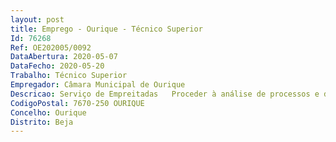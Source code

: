 ```yaml
--- 
layout: post
title: Emprego - Ourique - Técnico Superior
Id: 76268
Ref: OE202005/0092
DataAbertura: 2020-05-07
DataFecho: 2020-05-20
Trabalho: Técnico Superior
Empregador: Câmara Municipal de Ourique
Descricao: Serviço de Empreitadas   Proceder à análise de processos e documentos, emitindo e solicitando os pareceres necessários à tomada de decisão  Acompanhar e fiscalizar as obras municipais de acordo com a legislação em vigor  Elaborar autos de medição e analisar revisões de preços, bem como assegurar os procedimentos necessários nos processos de obras comparticipadas por fundos comunitários e outros  Solicitar esclarecimentos técnicos aos autores de projetos sempre que detetadas indefinições e ou contradições nos mesmos  Elaborar as especificações técnicas e os cadernos de encargo de concursos para empreitadas e fornecimentos e superintender à tramitação de concursos e posteriores adjudicações  Acompanhar e fiscalizar a execução das obras municipais por empreitada, zelando pelo cumprimento integral dos projetos e à apreciação superior de todas as informações necessárias à decisão  Cooperar com os outros serviços na área das suas atribuições.
CodigoPostal: 7670-250 OURIQUE
Concelho: Ourique
Distrito: Beja
--- 
```

